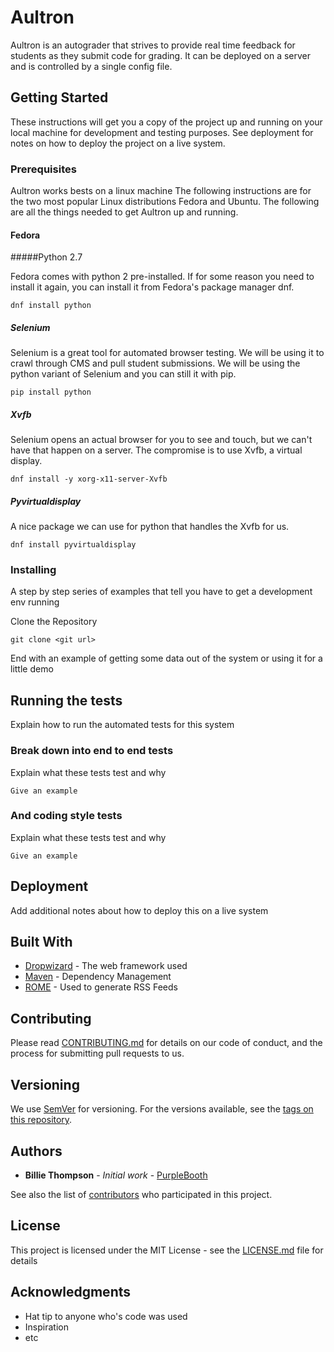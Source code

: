 # Aultron

Aultron is an autograder that strives to provide real time feedback for students as they submit code for grading. It can be deployed on a server and is controlled by a single config file.

## Getting Started

These instructions will get you a copy of the project up and running on your local machine for development and testing purposes. See deployment for notes on how to deploy the project on a live system.

### Prerequisites

Aultron works bests on a linux machine 
The following instructions are for the two most popular Linux distributions Fedora and Ubuntu. The following are all the things needed to get Aultron up and running.

#### Fedora

#####Python 2.7

Fedora comes with python 2 pre-installed. If for some reason you need to install it again, you can install it from Fedora's package manager dnf.

```
dnf install python
```

##### Selenium

Selenium is a great tool for automated browser testing. We will be using it to crawl through CMS and pull student submissions. We will be using the python variant of Selenium and you can still it with pip.

```
pip install python
```

##### Xvfb

Selenium opens an actual browser for you to see and touch, but we can't have that happen on a server. The compromise is to use Xvfb, a virtual display.

```
dnf install -y xorg-x11-server-Xvfb
```

##### Pyvirtualdisplay

A nice package we can use for python that handles the Xvfb for us.

```
dnf install pyvirtualdisplay
```

### Installing

A step by step series of examples that tell you have to get a development env running

Clone the Repository

```
git clone <git url>
```

End with an example of getting some data out of the system or using it for a little demo

## Running the tests

Explain how to run the automated tests for this system

### Break down into end to end tests

Explain what these tests test and why

```
Give an example
```

### And coding style tests

Explain what these tests test and why

```
Give an example
```

## Deployment

Add additional notes about how to deploy this on a live system

## Built With

* [Dropwizard](http://www.dropwizard.io/1.0.2/docs/) - The web framework used
* [Maven](https://maven.apache.org/) - Dependency Management
* [ROME](https://rometools.github.io/rome/) - Used to generate RSS Feeds

## Contributing

Please read [CONTRIBUTING.md](https://gist.github.com/PurpleBooth/b24679402957c63ec426) for details on our code of conduct, and the process for submitting pull requests to us.

## Versioning

We use [SemVer](http://semver.org/) for versioning. For the versions available, see the [tags on this repository](https://github.com/your/project/tags). 

## Authors

* **Billie Thompson** - *Initial work* - [PurpleBooth](https://github.com/PurpleBooth)

See also the list of [contributors](https://github.com/your/project/contributors) who participated in this project.

## License

This project is licensed under the MIT License - see the [LICENSE.md](LICENSE.md) file for details

## Acknowledgments

* Hat tip to anyone who's code was used
* Inspiration
* etc